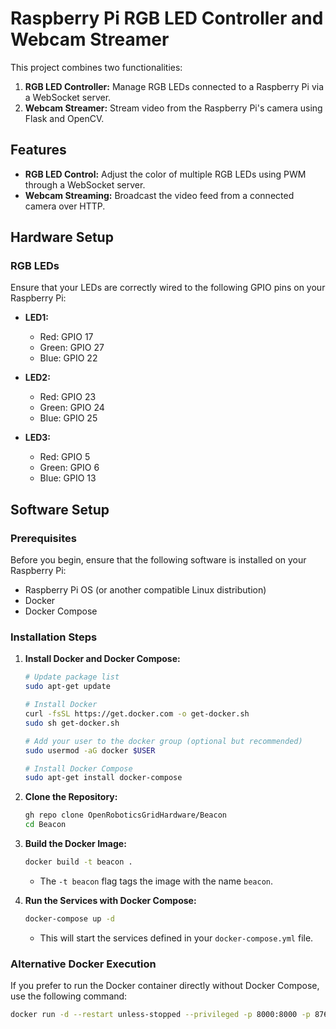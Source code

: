 # Raspberry Pi RGB LED Controller and Webcam Streamer

This project combines two functionalities:

1. **RGB LED Controller:** Manage RGB LEDs connected to a Raspberry Pi via a WebSocket server.
2. **Webcam Streamer:** Stream video from the Raspberry Pi's camera using Flask and OpenCV.

## Features

- **RGB LED Control:** Adjust the color of multiple RGB LEDs using PWM through a WebSocket server.
- **Webcam Streaming:** Broadcast the video feed from a connected camera over HTTP.

## Hardware Setup

### RGB LEDs

Ensure that your LEDs are correctly wired to the following GPIO pins on your Raspberry Pi:

- **LED1:** 
  - Red: GPIO 17
  - Green: GPIO 27
  - Blue: GPIO 22

- **LED2:** 
  - Red: GPIO 23
  - Green: GPIO 24
  - Blue: GPIO 25

- **LED3:** 
  - Red: GPIO 5
  - Green: GPIO 6
  - Blue: GPIO 13

## Software Setup

### Prerequisites

Before you begin, ensure that the following software is installed on your Raspberry Pi:

- Raspberry Pi OS (or another compatible Linux distribution)
- Docker
- Docker Compose

### Installation Steps

1. **Install Docker and Docker Compose:**

    ```bash
    # Update package list
    sudo apt-get update

    # Install Docker
    curl -fsSL https://get.docker.com -o get-docker.sh
    sudo sh get-docker.sh

    # Add your user to the docker group (optional but recommended)
    sudo usermod -aG docker $USER

    # Install Docker Compose
    sudo apt-get install docker-compose
    ```

2. **Clone the Repository:**

    ```bash
    gh repo clone OpenRoboticsGridHardware/Beacon
    cd Beacon
    ```

3. **Build the Docker Image:**

    ```bash
    docker build -t beacon .
    ```

    - The `-t beacon` flag tags the image with the name `beacon`.

4. **Run the Services with Docker Compose:**

    ```bash
    docker-compose up -d
    ```

    - This will start the services defined in your `docker-compose.yml` file.

### Alternative Docker Execution

If you prefer to run the Docker container directly without Docker Compose, use the following command:

```bash
docker run -d --restart unless-stopped --privileged -p 8000:8000 -p 8765:8765 beacon
